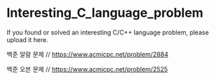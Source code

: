 # Interesting_C_language_problem
If you found or solved an interesting C/C++ language problem, please upload it here. 

백준 알람 문제 // https://www.acmicpc.net/problem/2884

백준 오븐 문제 // https://www.acmicpc.net/problem/2525
